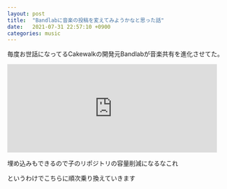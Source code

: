 ```yaml
---
layout: post
title:  "Bandlabに音楽の投稿を変えてみようかなと思った話"
date:   2021-07-31 22:57:10 +0900
categories: music
---
```


毎度お世話になってるCakewalkの開発元Bandlabが音楽共有を進化させてた。

<iframe width="480" height="202" src="https://www.bandlab.com/embed/?id=6d20f8b2-f3e9-eb11-b563-501ac5b31db1" frameborder="0" allowfullscreen></iframe>

埋め込みもできるので子のリポジトリの容量削減になるなこれ

というわけでこちらに順次乗り換えていきます